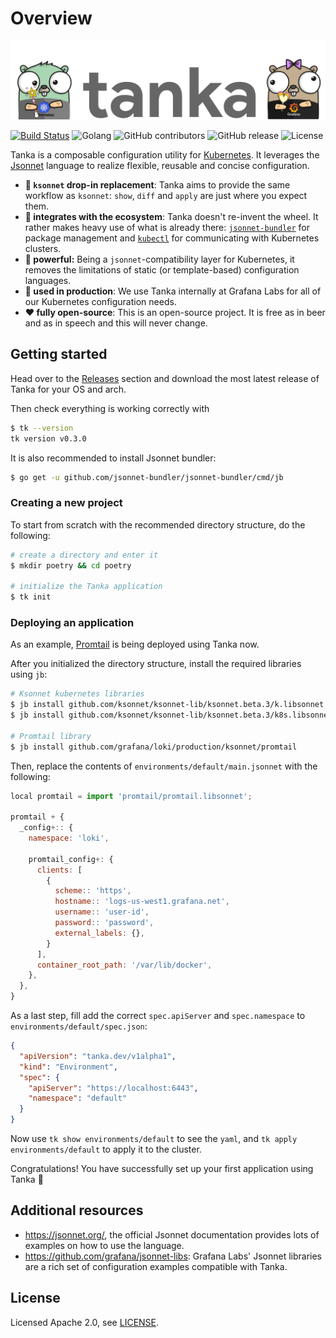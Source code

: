 # Overview

![Tanka Banner](docs/banner.png)

[![Build Status](https://cloud.drone.io/api/badges/grafana/tanka/status.svg)](https://cloud.drone.io/grafana/tanka)
![Golang](https://img.shields.io/badge/language-Go-blue)
![GitHub contributors](https://img.shields.io/github/contributors/grafana/tanka)
![GitHub release](https://img.shields.io/github/release/grafana/tanka)
![License](https://img.shields.io/github/license/grafana/tanka)

Tanka is a composable configuration utility for [Kubernetes](https://kubernetes.io/). It
leverages the [Jsonnet](https://jsonnet.org) language to realize flexible, reusable and
concise configuration.

- **:repeat: `ksonnet` drop-in replacement**: Tanka aims to provide the same
  workflow as `ksonnet`: `show`, `diff` and `apply` are just where you expect
  them.
- **:nut_and_bolt: integrates with the ecosystem**: Tanka doesn't re-invent the
  wheel. It rather makes heavy use of what is already there:
  [`jsonnet-bundler`](https://github.com/jsonnet-bundler/jsonnet-bundler) for
  package management and
  [`kubectl`](https://kubernetes.io/docs/reference/kubectl/overview/) for
  communicating with Kubernetes clusters.
- **:hammer: powerful:** Being a `jsonnet`-compatibility layer for Kubernetes,
  it removes the limitations of static (or template-based) configuration languages.
- **:rocket: used in production**: We use Tanka internally at
  Grafana Labs for all of our Kubernetes configuration needs.
- **:heart: fully open-source**: This is an open-source project. It is free as
  in beer and as in speech and this will never change.

## Getting started
Head over to the [Releases](https://github.com/grafana/tanka/releases) section
and download the most latest release of Tanka for your OS and arch.

Then check everything is working correctly with
```bash
$ tk --version
tk version v0.3.0
```

It is also recommended to install Jsonnet bundler:
```bash
$ go get -u github.com/jsonnet-bundler/jsonnet-bundler/cmd/jb
```

### Creating a new project
To start from scratch with the recommended directory structure, do the following:

```bash
# create a directory and enter it
$ mkdir poetry && cd poetry

# initialize the Tanka application
$ tk init
```

### Deploying an application
As an example, [Promtail](https://github.com/grafana/loki/blob/master/docs/promtail/README.md) is being deployed using Tanka now.

After you initialized the directory structure, install the required libraries
using `jb`:
```bash
# Ksonnet kubernetes libraries
$ jb install github.com/ksonnet/ksonnet-lib/ksonnet.beta.3/k.libsonnet
$ jb install github.com/ksonnet/ksonnet-lib/ksonnet.beta.3/k8s.libsonnet

# Promtail library
$ jb install github.com/grafana/loki/production/ksonnet/promtail
```

Then, replace the contents of `environments/default/main.jsonnet` with the
following: 

```js
local promtail = import 'promtail/promtail.libsonnet';

promtail + {
  _config+:: {
    namespace: 'loki',

    promtail_config+: {
      clients: [
        {
          scheme:: 'https',
          hostname:: 'logs-us-west1.grafana.net',
          username:: 'user-id',
          password:: 'password',
          external_labels: {},
        }
      ],
      container_root_path: '/var/lib/docker',
    },
  },
}

```

As a last step, fill add the correct `spec.apiServer` and `spec.namespace` to
`environments/default/spec.json`:

```json
{
  "apiVersion": "tanka.dev/v1alpha1",
  "kind": "Environment",
  "spec": {
    "apiServer": "https://localhost:6443",
    "namespace": "default"
  }
}
```

Now use `tk show environments/default` to see the `yaml`, and
`tk apply environments/default` to apply it to the cluster.

Congratulations! You have successfully set up your first application using Tanka :tada:

## Additional resources

- https://jsonnet.org/, the official Jsonnet documentation provides lots of
  examples on how to use the language.
- https://github.com/grafana/jsonnet-libs: Grafana Labs' Jsonnet libraries are a
  rich set of configuration examples compatible with Tanka.

## License
Licensed Apache 2.0, see [LICENSE](LICENSE).
